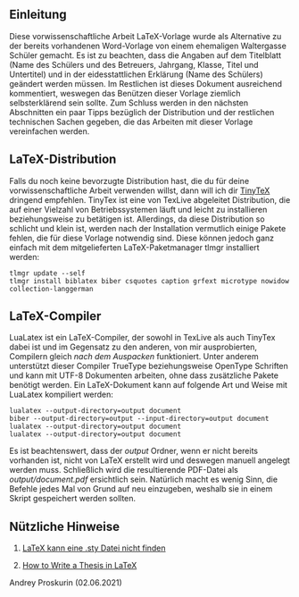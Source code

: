 Einleitung
----------

Diese vorwissenschaftliche Arbeit LaTeX-Vorlage wurde als Alternative zu der bereits vorhandenen Word-Vorlage von einem ehemaligen Waltergasse Schüler gemacht. Es ist zu beachten, dass die Angaben auf dem Titelblatt (Name des Schülers und des Betreuers, Jahrgang, Klasse, Titel und Untertitel) und in der eidesstattlichen Erklärung (Name des Schülers) geändert werden müssen. Im Restlichen ist dieses Dokument ausreichend kommentiert, weswegen das Benützen dieser Vorlage ziemlich selbsterklärend sein sollte. Zum Schluss werden in den nächsten Abschnitten ein paar Tipps bezüglich der Distribution und der restlichen technischen Sachen gegeben, die das Arbeiten mit dieser Vorlage vereinfachen werden.

LaTeX-Distribution
------------------

Falls du noch keine bevorzugte Distribution hast, die du für deine vorwissenschaftliche Arbeit verwenden willst, dann will ich dir [TinyTeX](https://yihui.org/tinytex/) dringend empfehlen. TinyTex ist eine von TexLive abgeleitet Distribution, die auf einer Vielzahl von Betriebssystemen läuft und leicht zu installieren beziehungsweise zu betätigen ist. Allerdings, da diese Distribution so schlicht und klein ist, werden nach der Installation vermutlich einige Pakete fehlen, die für diese Vorlage notwendig sind. Diese können jedoch ganz einfach mit dem mitgelieferten LaTeX-Paketmanager tlmgr installiert werden:

    tlmgr update --self
    tlmgr install biblatex biber csquotes caption grfext microtype nowidow collection-langgerman

LaTeX-Compiler
--------------

LuaLatex ist ein LaTeX-Compiler, der sowohl in TexLive als auch TinyTex dabei ist und im Gegensatz zu den anderen, von mir ausprobierten, Compilern gleich *nach dem Auspacken* funktioniert. Unter anderem unterstützt dieser Compiler TrueType beziehungsweise OpenType Schriften und kann mit UTF-8 Dokumenten arbeiten, ohne dass zusätzliche Pakete benötigt werden. Ein LaTeX-Dokument kann auf folgende Art und Weise mit LuaLatex kompiliert werden:

    lualatex --output-directory=output document
    biber --output-directory=output --input-directory=output document
    lualatex --output-directory=output document
    lualatex --output-directory=output document

Es ist beachtenswert, dass der *output* Ordner, wenn er nicht bereits vorhanden ist, nicht von LaTeX erstellt wird und deswegen manuell angelegt werden muss. Schließlich wird die resultierende PDF-Datei als *output/document.pdf* ersichtlich sein. Natürlich macht es wenig Sinn, die Befehle jedes Mal von Grund auf neu einzugeben, weshalb sie in einem Skript gespeichert werden sollten.

Nützliche Hinweise
------------------

1. [LaTeX kann eine .sty Datei nicht finden](https://yihui.org/tinytex/#maintenance)

2. [How to Write a Thesis in LaTeX](https://www.overleaf.com/learn/latex/How_to_Write_a_Thesis_in_LaTeX_(Part_1):_Basic_Structure)

Andrey Proskurin (02.06.2021)
